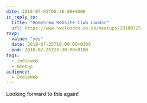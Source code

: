 ```yaml
---
date: 2018-07-02T08:46:08+0000
in_reply_to:
  title: "Homebrew Website Club London"
  url: https://www.hwclondon.co.uk/meetups/20180725
rsvp:
  value: "yes"
  date: 2018-07-25T19:00:00+0100
  end: 2018-07-25T20:30:00+0100
tags:
  - indieweb
  - meetup
audience:
  - IndieWeb
---
```


Looking forward to this again!
